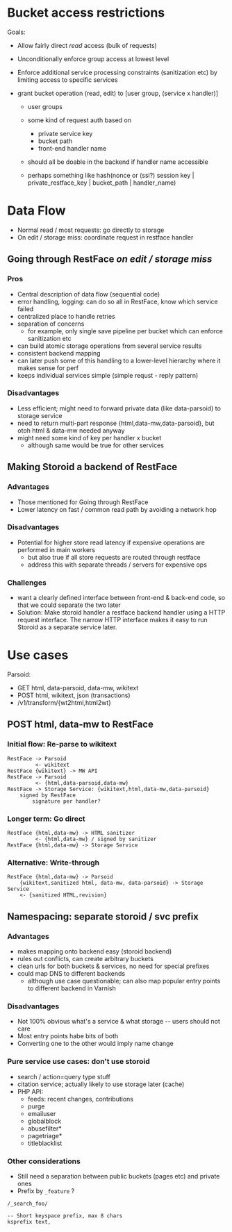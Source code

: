 Bucket access restrictions
==========================
Goals: 
- Allow fairly direct *read* access (bulk of requests)
- Unconditionally enforce group access at lowest level
- Enforce additional service processing constraints (sanitization etc) by
  limiting access to specific services

- grant bucket operation (read, edit) to [user group, (service x handler)]
    - user groups
    - some kind of request auth based on
        - private service key
        - bucket path
        - front-end handler name
        
    - should all be doable in the backend if handler name accessible
    - perhaps something like 
      hash(nonce or (ssl?) session key | private_restface_key | bucket_path | handler_name)


Data Flow
=========
- Normal read / most requests: go directly to storage
- On edit / storage miss: coordinate request in restface handler

## Going through RestFace *on edit / storage miss*
### Pros
- Central description of data flow (sequential code)
- error handling, logging: can do so all in RestFace, know which service failed
- centralized place to handle retries
- separation of concerns
    - for example, only single save pipeline per bucket which can enforce
      sanitization etc
- can build atomic storage operations from several service results
- consistent backend mapping
- can later push some of this handling to a lower-level hierarchy where it
  makes sense for perf
- keeps individual services simple (simple requst - reply pattern)

### Disadvantages
- Less efficient; might need to forward private data (like data-parsoid) to
  storage service
- need to return multi-part response {html,data-mw,data-parsoid}, but otoh
  html & data-mw needed anyway
- might need some kind of key per handler x bucket
    - although same would be true for other services

## Making Storoid a backend of RestFace
### Advantages
- Those mentioned for Going through RestFace
- Lower latency on fast / common read path by avoiding a network hop

### Disadvantages
- Potential for higher store read latency if expensive operations are
  performed in main workers
    - but also true if all store requests are routed through restface
    - address this with separate threads / servers for expensive ops

### Challenges
- want a clearly defined interface between front-end & back-end code, so that
  we could separate the two later
- Solution: Make storoid handler a restface backend handler using a HTTP
  request interface. The narrow HTTP interface makes it easy to run Storoid as
  a separate service later.


Use cases
=========

Parsoid: 
- GET html, data-parsoid, data-mw, wikitext
- POST html, wikitext, json (transactions)
- /v1/transform/{wt2html,html2wt}


## POST html, data-mw to RestFace

### Initial flow: Re-parse to wikitext
```
RestFace -> Parsoid
         <- wikitext
RestFace {wikitext} -> MW API
RestFace -> Parsoid
         <- {html,data-parsoid,data-mw}
RestFace -> Storage Service: {wikitext,html,data-mw,data-parsoid}
    signed by RestFace
        signature per handler?
```

### Longer term: Go direct
```
RestFace {html,data-mw} -> HTML sanitizer
         <- {html,data-mw} / signed by sanitizer
RestFace {html,data-mw} -> Storage Service
```

### Alternative: Write-through
```
RestFace {html,data-mw} -> Parsoid 
    {wikitext,sanitized html, data-mw, data-parsoid} -> Storage Service
    <- {sanitized HTML,revision}
```

## Namespacing: separate storoid / svc prefix
### Advantages
- makes mapping onto backend easy (storoid backend)
- rules out conflicts, can create arbitrary buckets
- clean urls for both buckets & services, no need for special prefixes
- could map DNS to different backends
    - although use case questionable; can also map popular entry points to
      different backend in Varnish

### Disadvantages
- Not 100% obvious what's a service & what storage -- users should not care
- Most entry points habe bits of both
- Converting one to the other would imply name change

### Pure service use cases: don't use storoid
- search / action=query type stuff
- citation service; actually likely to use storage later (cache)
- PHP API:
    - feeds: recent changes, contributions
    - purge
    - emailuser
    - globalblock
    - abusefilter\*
    - pagetriage\*
    - titleblacklist

### Other considerations
- Still need a separation between public buckets (pages etc) and private ones
- Prefix by `_feature` ?
```
/_search_foo/
```

    -- Short keyspace prefix, max 8 chars
    ksprefix text,

